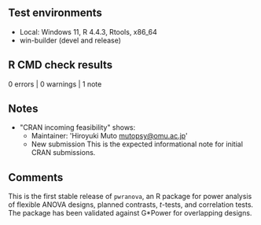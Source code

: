 ## Test environments
* Local: Windows 11, R 4.4.3, Rtools, x86_64
* win-builder (devel and release)

## R CMD check results
0 errors | 0 warnings | 1 note

## Notes
* "CRAN incoming feasibility" shows:
  - Maintainer: 'Hiroyuki Muto <mutopsy@omu.ac.jp>'
  - New submission
  This is the expected informational note for initial CRAN submissions.

## Comments
This is the first stable release of `pwranova`, an R package for power analysis 
of flexible ANOVA designs, planned contrasts, *t*-tests, and correlation tests.  
The package has been validated against G*Power for overlapping designs.

